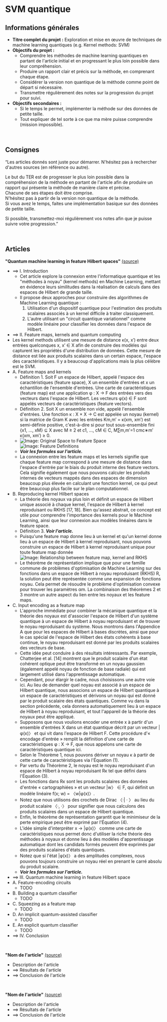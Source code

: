
# SVM quantique

## Informations générales
- **Titre complet du projet :** Exploration et mise en œuvre de techniques de machine learning quantiques (e.g. Kernel methods: SVM)
- **Objectifs du projet :**
  - Comprendre les méthodes de machine learning quantiques en partant de l'article initial et en progressant le plus loin possible dans leur compréhension.
  - Produire un rapport clair et précis sur la méthode, en comprenant chaque étape.
  - Considérer la version non quantique de la méthode comme point de départ si nécessaire.
  - Transmettre régulièrement des notes sur la progression du projet pour suivi.
- **Objectifs secondaires :**
  - Si le temps le permet, implémenter la méthode sur des données de petite taille.
  - Tout expliquer de tel sorte à ce que ma mère puisse comprendre (mission impossible).

<br>

## Consignes
“Les articles donnés sont juste pour démarrer. N'hésitez pas à rechercher d'autres sources (en référence ou autre).

Le but du TER est de progresser le plus loin possible dans la compréhension de la méthode en partant de l'article afin de produire un rapport qui présente la méthode de manière claire et précise.<br>
Chacune de ses étapes doit être comprise.<br>
N'hésitez pas à partir de la version non quantique de la méthode.<br>
Si vous avez le temps, faites une implémentation basique sur des données de petite taille.

Si possible, transmettez-moi régulièrement vos notes afin que je puisse suivre votre progression.”

<br>

## Articles

**"Quantum machine learning in feature Hilbert spaces"**
[(source)](./Quantum%20machine%20learning%20in%20feature%20Hilbert%20spaces.pdf)
- ==> I. Introduction
  - Cet article explore la connexion entre l'informatique quantique et les "méthodes à noyau" (kernel methods) en Machine Learning, mettant en évidence leurs similitudes dans la réalisation de calculs dans des espaces de Hilbert de grande taille.
  - Il propose deux approches pour construire des algorithmes de Machine Learning quantique :
    1. Utilisation d'un dispositif quantique pour l'estimation des produits scalaires associés à un kernel difficile à traiter classiquement.
    2. L'autre utilisant un "circuit quantique variationnel" comme modèle linéaire pour classifier les données dans l'espace de Hilbert.
- ==> II. Feature maps, kernels and quantum computing
- Les kernel methods utilisent une mesure de distance κ(x, x′) entre deux entrées quelconques x, x′ ∈ X afin de construire des modèles qui capturent les propriétés d'une distribution de données. Cette mesure de distance est liée aux produits scalaires dans un certain espace, l'espace des caractéristiques. Il y a beaucoup d'applications mais la plus célèbre est le SVM.
- A. Feature maps and kernels
  - Définition 1. Soit F un espace de Hilbert, appelé l'espace des caractéristiques (feature space), X un ensemble d'entrées et x un échantillon de l'ensemble d'entrées. Une carte de caractéristiques (feature map) est une application φ : X → F des entrées vers des vecteurs dans l'espace de Hilbert. Les vecteurs φ(x) ∈ F sont appelés vecteurs de caractéristiques (feature vectors).
  - Définition 2. Soit X un ensemble non vide, appelé l'ensemble d'entrées. Une fonction κ : X × X → C est appelée un noyau (kernel) si la matrice de Gram K avec les entrées Km,m′ = κ(xm, xm′) est semi-définie positive, c'est-à-dire si pour tout sous-ensemble fini {x1, ..., xM} ⊆ X avec M ≥ 2 et c1, ..., cM ∈ C, M∑m,m′=1 cmc∗m′ κ(xm, xm′) ≥ 0.
  - ![Image: Original Space to Feature Space](./images/original_space_to_feature_space.png) ![Image: Feature Definitions](./images/feature_definitions.png)
  - ***Voir les formules sur l'article.***
  - La connexion entre les feature maps et les kernels signifie que chaque feature map correspond à une mesure de distance dans l'espace d'entrée par le biais du produit interne des feature vectors. Cela signifie également que nous pouvons calculer les produits internes de vecteurs mappés dans des espaces de dimension beaucoup plus élevée en calculant une fonction kernel, ce qui peut être beaucoup plus facile sur le plan computationnel.
- B. Reproducing kernel Hilbert spaces
  - La théorie des noyaux va plus loin et définit un espace de Hilbert unique associé à chaque kernel, l'espace de Hilbert à kernel reproduisant ou RKHS [17, 18]. Bien qu'assez abstrait, ce concept est utile pour comprendre l'importance des kernels pour le Machine Learning, ainsi que leur connexion aux modèles linéaires dans le feature space.
  - Définition 3. ***Voir l'article.***
  - Puisqu'une feature map donne lieu à un kernel et qu'un kernel donne lieu à un espace de Hilbert à kernel reproduisant, nous pouvons construire un espace de Hilbert à kernel reproduisant unique pour toute feature map donnée ![Image: Relationship between feature map, kernel and RKHS](./images/relationship_feature_map_kernel_RKHS.png)
  - Le théorème de représentation implique que pour une famille commune de problèmes d'optimisation de Machine Learning sur des fonctions dans un espace de Hilbert à noyau reproduisant (RKHS) R, la solution peut être représentée comme une expansion de fonctions noyau. Cela permet de résoudre le problème d'optimisation convexe pour trouver les paramètres αm. La combinaison des théorèmes 2 et 3 montre un autre aspect du lien entre les noyaux et les feature maps.
- C. Input encoding as a feature map
  - L'approche immédiate pour combiner la mécanique quantique et la théorie des noyaux est d'associer l'espace de Hilbert d'un système quantique à un espace de Hilbert à noyau reproduisant et de trouver le noyau reproduisant du système. Nous montrons dans l'Appendice A que pour les espaces de Hilbert à bases discrètes, ainsi que pour le cas spécial de l'espace de Hilbert des états cohérents à base continue, le noyau reproduisant est donné par les produits scalaires des vecteurs de base.
  - Cette idée peut conduire à des résultats intéressants. Par exemple, Chatterjee et al. [14] montrent que le produit scalaire d'un état cohérent optique peut être transformé en un noyau gaussien (également appelé noyau de fonction de base radiale) qui est largement utilisé dans l'apprentissage automatique.
  - Cependant, pour élargir le cadre, nous choisissons une autre voie ici. Au lieu de demander quel noyau est associé à un espace de Hilbert quantique, nous associons un espace de Hilbert quantique à un espace de caractéristiques et dérivons un noyau qui est donné par le produit scalaire des états quantiques. Comme vu dans la section précédente, cela donnera automatiquement lieu à un espace de Hilbert à noyau reproduisant, et tout l'appareil de la théorie des noyaux peut être appliqué.
  - Supposons que nous voulions encoder une entrée x à partir d'un ensemble d'entrées X dans un état quantique décrit par un vecteur |φ(x)〉 et qui vit dans l'espace de Hilbert F. Cette procédure d'« encodage d'entrée » remplit la définition d'une carte de caractéristiques φ : X → F, que nous appelons une carte de caractéristiques quantique ici.
  - Selon le Théorème 1, nous pouvons dériver un noyau κ à partir de cette carte de caractéristiques via l'Équation (1).
  - Par vertu du Théorème 2, le noyau est le noyau reproduisant d'un espace de Hilbert à noyau reproduisant Rκ tel que défini dans l'Équation (3).
  - Les fonctions dans Rκ sont les produits scalaires des données d'entrée « cartographiées » et un vecteur |w〉 ∈ F, qui définit un modèle linéaire f(x; w) = 〈w|φ(x)〉.
  - Notez que nous utilisons des crochets de Dirac 〈·| · 〉 au lieu du produit scalaire 〈·, ·〉 pour signifier que nous calculons des produits scalaires dans un espace de Hilbert quantique.
  - Enfin, le théorème de représentation garantit que le minimiseur de la perte empirique peut être exprimé par l'Équation (4).
  - L'idée simple d'interpréter x → |φ(x)〉 comme une carte de caractéristiques nous permet donc d'utiliser la riche théorie des méthodes à noyaux et donne lieu à des modèles d'apprentissage automatique dont les candidats formés peuvent être exprimés par des produits scalaires d'états quantiques.
  - Notez que si l'état |φ(x)〉 a des amplitudes complexes, nous pouvons toujours construire un noyau réel en prenant le carré absolu du produit scalaire.
  - ***Voir les formules sur l'article.***
- ==> III. Quantum machine learning in feature Hilbert space
- A. Feature-encoding circuits
  - TODO
- B. Building a quantum classifier
  - TODO
- C. Squeezing as a feature map
  - TODO
- D. An implicit quantum-assisted classifier
  - TODO
- E. An explicit quantum classifier
  - TODO
- ==> IV. Conclusion

<br>

**"Nom de l'article"**
[(source)](./link_to_the_article.pdf)
- Description de l'article
- ==> Résultats de l'article
- ==> Conclusion de l'article

<br>

**"Nom de l'article"**
[(source)](./link_to_the_article.pdf)
- Description de l'article
- ==> Résultats de l'article
- ==> Conclusion de l'article

<br>

